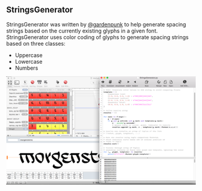 ## StringsGenerator

StringsGenerator was written by [@gardenpunk](https://github.com/lennyferguson) to help generate spacing strings based on the currently existing glyphs in a given font. StringsGenerator uses color coding of glyphs to generate spacing strings based on three classes:
* Uppercase
* Lowercase
* Numbers

![Example of StringsGenerator in use](https://raw.githubusercontent.com/sponcey/Python/master/Documentation/stringsgenerator.png)
